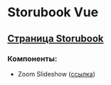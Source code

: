 # Storubook Vue

## [Страница Storubook](https://neyasbltb88.github.io/Storybook-vue/dist_storybook/index.html)

### Компоненты:
- Zoom Slideshow ([ссылка](https://neyasbltb88.github.io/Storybook-vue/dist_storybook/index.html?path=/story/zoom-slideshow--desktop-mode))
